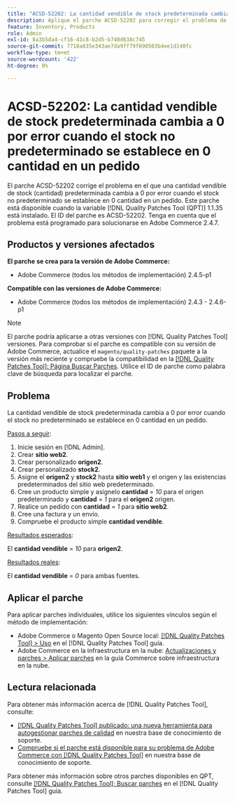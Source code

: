 ```yaml
---
title: "ACSD-52202: La cantidad vendible de stock predeterminada cambia a 0 por error cuando las existencias no predeterminadas se establecen en 0 cantidad en orden"
description: Aplique el parche ACSD-52202 para corregir el problema de Adobe Commerce en el que una cantidad vendible de stock predeterminada cambia a 0 por error cuando el stock no predeterminado se establece en 0 en un pedido.
feature: Inventory, Products
role: Admin
exl-id: 8a3b5da4-cf16-41c8-b2d5-b740d638c745
source-git-commit: 7718a835e343ae7da9ff79f690503b4ee1d140fc
workflow-type: tm+mt
source-wordcount: '422'
ht-degree: 0%

---
```


# ACSD-52202: La cantidad vendible de stock predeterminada cambia a 0 por error cuando el stock no predeterminado se establece en 0 cantidad en un pedido

El parche ACSD-52202 corrige el problema en el que una cantidad vendible de stock (cantidad) predeterminada cambia a 0 por error cuando el stock no predeterminado se establece en 0 cantidad en un pedido. Este parche está disponible cuando la variable [!DNL Quality Patches Tool (QPT)] 1.1.35 está instalado. El ID del parche es ACSD-52202. Tenga en cuenta que el problema está programado para solucionarse en Adobe Commerce 2.4.7.

## Productos y versiones afectados

**El parche se crea para la versión de Adobe Commerce:**

* Adobe Commerce (todos los métodos de implementación) 2.4.5-p1

**Compatible con las versiones de Adobe Commerce:**

* Adobe Commerce (todos los métodos de implementación) 2.4.3 - 2.4.6-p1

>[!NOTE]
>
>El parche podría aplicarse a otras versiones con [!DNL Quality Patches Tool] versiones. Para comprobar si el parche es compatible con su versión de Adobe Commerce, actualice el `magento/quality-patches` paquete a la versión más reciente y compruebe la compatibilidad en la [[!DNL Quality Patches Tool]: Página Buscar Parches](https://experienceleague.adobe.com/tools/commerce-quality-patches/index.html). Utilice el ID de parche como palabra clave de búsqueda para localizar el parche.

## Problema

La cantidad vendible de stock predeterminada cambia a 0 por error cuando el stock no predeterminado se establece en 0 cantidad en un pedido.

<u>Pasos a seguir</u>:

1. Inicie sesión en [!DNL Admin].
1. Crear **sitio web2**.
1. Crear personalizado **origen2**.
1. Crear personalizado **stock2**.
1. Asigne el **origen2** y **stock2** hasta **sitio web1** y el origen y las existencias predeterminados del sitio web predeterminado.
1. Cree un producto simple y asígnelo **cantidad** = *10* para el origen predeterminado y **cantidad** = *1* para el **origen2** origen.
1. Realice un pedido con **cantidad** = *1* para **sitio web2**.
1. Cree una factura y un envío.
1. Compruebe el producto simple **cantidad vendible**.

<u>Resultados esperados</u>:

El **cantidad vendible** = *10* para **origen2**.

<u>Resultados reales</u>:

El **cantidad vendible** = *0* para ambas fuentes.

## Aplicar el parche

Para aplicar parches individuales, utilice los siguientes vínculos según el método de implementación:

* Adobe Commerce o Magento Open Source local: [[!DNL Quality Patches Tool] > Uso](https://experienceleague.adobe.com/docs/commerce-operations/tools/quality-patches-tool/usage.html) en el [!DNL Quality Patches Tool] guía.
* Adobe Commerce en la infraestructura en la nube: [Actualizaciones y parches > Aplicar parches](https://experienceleague.adobe.com/docs/commerce-cloud-service/user-guide/develop/upgrade/apply-patches.html) en la guía Commerce sobre infraestructura en la nube.

## Lectura relacionada

Para obtener más información acerca de [!DNL Quality Patches Tool], consulte:

* [[!DNL Quality Patches Tool] publicado: una nueva herramienta para autogestionar parches de calidad](/help/announcements/adobe-commerce-announcements/magento-quality-patches-released-new-tool-to-self-serve-quality-patches.md) en nuestra base de conocimiento de soporte.
* [Compruebe si el parche está disponible para su problema de Adobe Commerce con [!DNL Quality Patches Tool]](/help/support-tools/patches-available-in-qpt-tool/check-patch-for-magento-issue-with-magento-quality-patches.md) en nuestra base de conocimiento de soporte.

Para obtener más información sobre otros parches disponibles en QPT, consulte [[!DNL Quality Patches Tool]: Buscar parches](https://experienceleague.adobe.com/tools/commerce-quality-patches/index.html) en el [!DNL Quality Patches Tool] guía.
